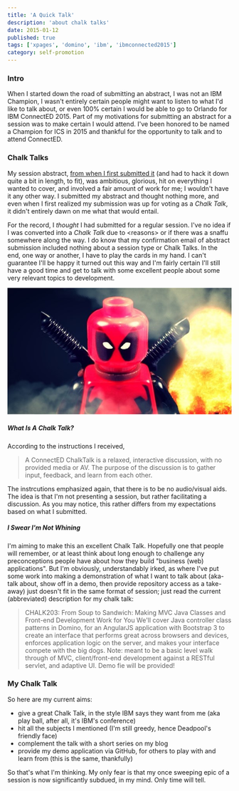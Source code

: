```yaml
---
title: 'A Quick Talk'
description: 'about chalk talks'
date: 2015-01-12
published: true
tags: ['xpages', 'domino', 'ibm', 'ibmconnected2015']
category: self-promotion
---
```


### Intro

When I started down the road of submitting an abstract, I was not an IBM Champion, I wasn't entirely certain people might want to listen to what I'd like to talk about, or even 100% certain I would be able to go to Orlando for IBM ConnectED 2015. Part of my motivations for submitting an abstract for a session was to make certain I would attend. I've been honored to be named a Champion for ICS in 2015 and thankful for the opportunity to talk and to attend ConnectED.

### Chalk Talks

My session abstract, [from when I first submitted it](/self-promotion/vote-for-me/) (and had to hack it down quite a bit in length, to fit), was ambitious, glorious, hit on everything I wanted to cover, and involved a fair amount of work for me; I wouldn't have it any other way. I submitted my abstract and thought nothing more, and even when I first realized my submission was up for voting as a _Chalk Talk_, it didn't entirely dawn on me what that would entail.

For the record, I _thought_ I had submitted for a regular session. I've no idea if I was converted into a _Chalk Talk_ due to &lt;reasons&gt; or if there was a snaffu somewhere along the way. I do know that my confirmation email of abstract submission included nothing about a session type or Chalk Talks. In the end, one way or another, I have to play the cards in my hand. I can't guarantee I'll be happy it turned out this way and I'm fairly certain I'll still have a good time and get to talk with some excellent people about some very relevant topics to development.

![where are my chimichangas?!](./images/angry-deadpool.jpg)

##### What Is A Chalk Talk?

According to the instructions I received,

> A ConnectED ChalkTalk is a relaxed, interactive discussion, with no provided media or AV. The purpose of the discussion is to gather input, feedback, and learn from each other.

The instrcutions emphasized again, that there is to be no audio/visual aids. The idea is that I'm not presenting a session, but rather facilitating a discussion. As you may notice, this rather differs from my expectations based on what I submitted.

##### I Swear I'm Not Whining

I'm aiming to make this an excellent Chalk Talk. Hopefully one that people will remember, or at least think about long enough to challenge any preconceptions people have about how they build "business (web) applications". But I'm obviously, understandably irked, as where I've put some work into making a demonstration of what I want to talk about (aka- talk about, show off in a demo, then provide repository access as a take-away) just doesn't fit in the same format of session; just read the current (abbreviated) description for my chalk talk:

> CHALK203: From Soup to Sandwich: Making MVC Java Classes and Front-end Development Work for You
> We'll cover Java controller class patterns in Domino, for an AngularJS application with Bootstrap 3 to create an interface that performs great across browsers and devices, enforces application logic on the server, and makes your interface compete with the big dogs. Note: meant to be a basic level walk through of MVC, client/front-end development against a RESTful servlet, and adaptive UI. Demo fie will be provided!

### My Chalk Talk

So here are my current aims:

- give a great Chalk Talk, in the style IBM says they want from me (aka play ball, after all, it's IBM's conference)
- hit all the subjects I mentioned (I'm still greedy, hence Deadpool's friendly face)
- complement the talk with a short series on my blog
- provide my demo application via GitHub, for others to play with and learn from (this is the same, thankfully)

So that's what I'm thinking. My only fear is that my once sweeping epic of a session is now significantly subdued, in my mind. Only time will tell.
